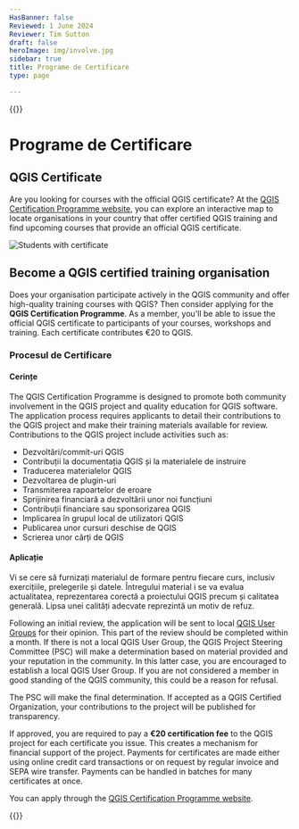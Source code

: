 ```yaml
---
HasBanner: false
Reviewed: 1 June 2024
Reviewer: Tim Sutton
draft: false
heroImage: img/involve.jpg
sidebar: true
title: Programe de Certificare
type: page

---
```

{{<content-start >}}
# Programe de Certificare
## QGIS Certificate
Are you looking for courses with the official QGIS certificate? At the [QGIS Certification Programme website](https://certification.qgis.org/), you can explore an interactive map to locate organisations in your country that offer certified QGIS training and find upcoming courses that provide an official QGIS certificate.

![Students with certificate](../students_with_certificate.webp "Students with certificate")
## Become a QGIS certified training organisation
Does your organisation participate actively in the QGIS community and offer high-quality training courses with QGIS? Then consider applying for the **QGIS Certification Programme**. As a member, you'll be able to issue the official QGIS certificate to participants of your courses, workshops and training. Each certificate contributes €20 to QGIS.
### Procesul de Certificare
#### Cerințe
The QGIS Certification Programme is designed to promote both community involvement in the QGIS project and quality education for QGIS software. The application process requires applicants to detail their contributions to the QGIS project and make their training materials available for review. Contributions to the QGIS project include activities such as:
* Dezvoltări/commit-uri QGIS
* Contribuții la documentația QGIS și la materialele de instruire
* Traducerea materialelor QGIS
* Dezvoltarea de plugin-uri
* Transmiterea rapoartelor de eroare
* Sprijinirea financiară a dezvoltării unor noi funcțiuni
* Contribuții financiare sau sponsorizarea QGIS
* Implicarea în grupul local de utilizatori QGIS
* Publicarea unor cursuri deschise de QGIS
* Scrierea unor cărți de QGIS

#### Aplicație
Vi se cere să furnizați materialul de formare pentru fiecare curs, inclusiv exercițiile, prelegerile și datele. Întregului material i se va evalua actualitatea, reprezentarea corectă a proiectului QGIS precum și calitatea generală. Lipsa unei calități adecvate reprezintă un motiv de refuz.

Following an initial review, the application will be sent to local [QGIS User Groups](https://qgis.org/community/groups/) for their opinion. This part of the review should be completed within a month. If there is not a local QGIS User Group, the QGIS Project Steering Committee (PSC) will make a determination based on material provided and your reputation in the community. In this latter case, you are encouraged to establish a local QGIS User Group. If you are not considered a member in good standing of the QGIS community, this could be a reason for refusal.

The PSC will make the final determination. If accepted as a QGIS Certified Organization, your contributions to the project will be published for transparency.

If approved, you are required to pay a **€20 certification fee** to the QGIS project for each certificate you issue. This creates a mechanism for financial support of the project. Payments for certificates are made either using online credit card transactions or on request by regular invoice and SEPA wire transfer. Payments can be handled in batches for many certificates at once.

You can apply through the [QGIS Certification Programme website](https://certification.qgis.org/).

{{<content-end >}}
